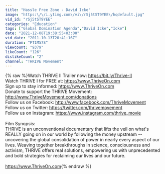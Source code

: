 ```yaml
---
title: "Hassle Free Zone - David Icke"
image: "https:\/\/i.ytimg.com\/vi\/rSj5tST9YEE\/hqdefault.jpg"
vid_id: "rSj5tST9YEE"
categories: "Education"
tags: ["Global Domination Agenda","David Icke","Icke"]
date: "2021-12-08T19:38:55+03:00"
vid_date: "2011-10-13T20:41:16Z"
duration: "PT1M57S"
viewcount: "9379"
likeCount: "126"
dislikeCount: "2"
channel: "THRIVE Movement"
---
```

{% raw %}Watch THRIVE II Trailer now: <a rel="nofollow" target="blank" href="https://bit.ly/Thrive-II">https://bit.ly/Thrive-II</a> <br />Watch THRIVE I for FREE at: <a rel="nofollow" target="blank" href="https://www.ThriveOn.com">https://www.ThriveOn.com</a> <br />Sign up to stay informed: <a rel="nofollow" target="blank" href="https://www.ThriveOn.com">https://www.ThriveOn.com</a><br />Donate to support the THRIVE Movement: <a rel="nofollow" target="blank" href="http://www.ThriveMovement.com/donations">http://www.ThriveMovement.com/donations</a><br />Follow us on Facebook: <a rel="nofollow" target="blank" href="http://www.facebook.com/ThriveMovement">http://www.facebook.com/ThriveMovement</a><br />Follow us on Twitter: <a rel="nofollow" target="blank" href="https://twitter.com/thrivemovement">https://twitter.com/thrivemovement</a><br />Follow us on Instagram: <a rel="nofollow" target="blank" href="https://www.instagram.com/thrive_movie">https://www.instagram.com/thrive_movie</a><br /><br />Film Synopsis:<br />THRIVE is an unconventional documentary that lifts the veil on what's REALLY going on in our world by following the money upstream -- uncovering the global consolidation of power in nearly every aspect of our lives. Weaving together breakthroughs in science, consciousness and activism, THRIVE offers real solutions, empowering us with unprecedented and bold strategies for reclaiming our lives and our future.<br /><br /><a rel="nofollow" target="blank" href="https://www.ThriveOn.com">https://www.ThriveOn.com</a>{% endraw %}
